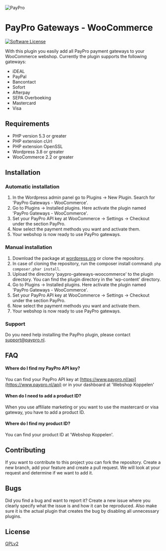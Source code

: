 ![PayPro](https://paypro.nl/images/logo-ie.png)
# PayPro Gateways - WooCommerce
[![Software License](https://img.shields.io/badge/license-GPLv2-brightgreen.svg?style=flat-square)](LICENSE.md)

With this plugin you easily add all PayPro payment gateways to your WooCommerce webshop. Currently the plugin supports the following gateways:

- iDEAL 
- PayPal
- Bancontact
- Sofort
- Afterpay
- SEPA Overboeking
- Mastercard
- Visa


## Requirements

- PHP version 5.3 or greater
- PHP extension cUrl
- PHP extension OpenSSL
- Wordpress 3.8 or greater
- WooCommerce 2.2 or greater

## Installation

### Automatic installation
1. In the Wordpress admin panel go to Plugins -> New Plugin. Search for 'PayPro Gateways - WooCommerce'.
2. Go to Plugins -> Installed plugins. Here activate the plugin named 'PayPro Gateways - WooCommerce'.
3. Set your PayPro API key at WooCommerce -> Settings -> Checkout under the section PayPro.
4. Now select the payment methods you want and activate them.
5. Your webshop is now ready to use PayPro gateways.

### Manual installation
1. Download the package at [wordpress.org](https://wordpress.org/plugins/paypro-gateways-woocommerce) or clone the repository.
2. In case of cloning the repository, run the composer install command: `php composer.phar install`.
3. Upload the directory 'paypro-gateways-woocommerce' to the plugin directory. You can find the plugin directory in the 'wp-content' directory.
4. Go to Plugins -> Installed plugins. Here activate the plugin named 'PayPro Gateways - WooCommerce'.
5. Set your PayPro API key at WooCommerce -> Settings -> Checkout under the section PayPro.
6. Now select the payment methods you want and activate them.
7. Your webshop is now ready to use PayPro gateways.

### Support
Do you need help installing the PayPro plugin, please contact support@paypro.nl.

## FAQ

#### Where do I find my PayPro API key?
You can find your PayPro API key at [https://www.paypro.nl/api](https://www.paypro.nl/api) or in your dashboard at 'Webshop Koppelen'

#### When do I need to add a product ID?
When you use affiliate marketing or you want to use the mastercard or visa gateway, you have to add a product ID.

#### Where do I find my product ID?
You can find your product ID at 'Webshop Koppelen'.

## Contributing
If you want to contribute to this project you can fork the repository. Create a new branch, add your feature and create a pull request. We will look at your request and determine if we want to add it.

## Bugs
Did you find a bug and want to report it? Create a new issue where you clearly specify what the issue is and how it can be reproduced. Also make sure it is the actual plugin that creates the bug by disabling all unnecessary plugins.

## License
[GPLv2](http://opensource.org/licenses/GPL-2.0)
